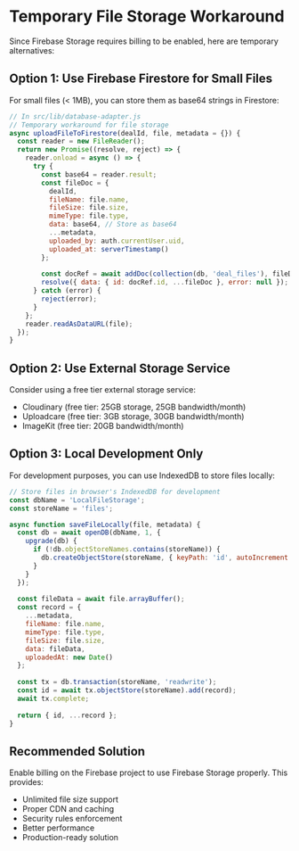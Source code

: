 # Temporary File Storage Workaround

Since Firebase Storage requires billing to be enabled, here are temporary alternatives:

## Option 1: Use Firebase Firestore for Small Files
For small files (< 1MB), you can store them as base64 strings in Firestore:

```javascript
// In src/lib/database-adapter.js
// Temporary workaround for file storage
async uploadFileToFirestore(dealId, file, metadata = {}) {
  const reader = new FileReader();
  return new Promise((resolve, reject) => {
    reader.onload = async () => {
      try {
        const base64 = reader.result;
        const fileDoc = {
          dealId,
          fileName: file.name,
          fileSize: file.size,
          mimeType: file.type,
          data: base64, // Store as base64
          ...metadata,
          uploaded_by: auth.currentUser.uid,
          uploaded_at: serverTimestamp()
        };
        
        const docRef = await addDoc(collection(db, 'deal_files'), fileDoc);
        resolve({ data: { id: docRef.id, ...fileDoc }, error: null });
      } catch (error) {
        reject(error);
      }
    };
    reader.readAsDataURL(file);
  });
}
```

## Option 2: Use External Storage Service
Consider using a free tier external storage service:
- Cloudinary (free tier: 25GB storage, 25GB bandwidth/month)
- Uploadcare (free tier: 3GB storage, 30GB bandwidth/month)
- ImageKit (free tier: 20GB bandwidth/month)

## Option 3: Local Development Only
For development purposes, you can use IndexedDB to store files locally:

```javascript
// Store files in browser's IndexedDB for development
const dbName = 'LocalFileStorage';
const storeName = 'files';

async function saveFileLocally(file, metadata) {
  const db = await openDB(dbName, 1, {
    upgrade(db) {
      if (!db.objectStoreNames.contains(storeName)) {
        db.createObjectStore(storeName, { keyPath: 'id', autoIncrement: true });
      }
    }
  });
  
  const fileData = await file.arrayBuffer();
  const record = {
    ...metadata,
    fileName: file.name,
    mimeType: file.type,
    fileSize: file.size,
    data: fileData,
    uploadedAt: new Date()
  };
  
  const tx = db.transaction(storeName, 'readwrite');
  const id = await tx.objectStore(storeName).add(record);
  await tx.complete;
  
  return { id, ...record };
}
```

## Recommended Solution
Enable billing on the Firebase project to use Firebase Storage properly. This provides:
- Unlimited file size support
- Proper CDN and caching
- Security rules enforcement
- Better performance
- Production-ready solution